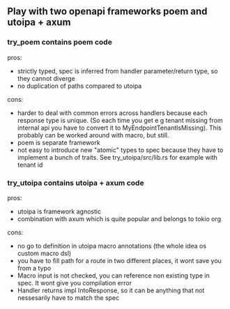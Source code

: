 ## Play with two openapi frameworks poem and utoipa + axum 

### try_poem contains poem code

pros:
- strictly typed, spec is inferred from handler parameter/return type, so they cannot diverge
- no duplication of paths compared to utoipa

cons:
- harder to deal with common errors across handlers because each response type is unique. (So each time you get e g tenant missing from internal api you have to convert it to MyEndpointTenantIsMissing). This probably can be worked around with macro, but still.
- poem is separate framework
- not easy to introduce new "atomic" types to spec because they have to implement a bunch of traits. See try_utoipa/src/lib.rs for example with tenant id

### try_utoipa contains utoipa + axum code

pros:
- utoipa is framework agnostic
- combination with axum which is quite popular and belongs to tokio org

cons:
- no go to definition in utoipa macro annotations (the whole idea os custom macro dsl)
- you have to fill path for a route in two different places, it wont save you from a typo
- Macro input is not checked, you can reference non existing type in spec. It wont give you compilation error
- Handler returns impl IntoResponse, so it can be anything that not nessesarily have to match the spec


